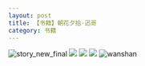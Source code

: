 ```yaml
---
layout: post
title: 【书籍】朝花夕拾·迅哥
category: 书籍
---
```

![story_new_final](http://rbwl8nwm4.hd-bkt.clouddn.com/img/story_new_final_0322.png)
![](http://rc5p5sl4z.hd-bkt.clouddn.com/img/funny-220611-4.jpg)
![](http://rc5p5sl4z.hd-bkt.clouddn.com/img/xunge-220611-1.jpg)
![](http://rc5p5sl4z.hd-bkt.clouddn.com/img/xunge-220611-2.jpg)
![wanshan](http://rbwl8nwm4.hd-bkt.clouddn.com/img/wanshan.png)
  




